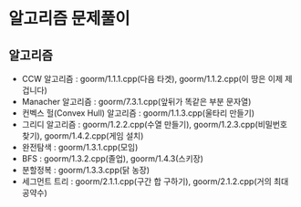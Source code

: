 # 알고리즘 문제풀이

## 알고리즘

  - CCW 알고리즘 : goorm/1.1.1.cpp(다음 타겟), goorm/1.1.2.cpp(이 땅은 이제 제 겁니다)
  - Manacher 알고리즘 : goorm/7.3.1.cpp(앞뒤가 똑같은 부분 문자열)
  - 컨벡스 헐(Convex Hull) 알고리즘 : goorm/1.1.3.cpp(울타리 만들기)
  - 그리디 알고리즘 : goorm/1.2.2.cpp(수열 만들기), goorm/1.2.3.cpp(비밀번호 찾기), goorm/1.4.2.cpp(게임 설치)
  - 완전탐색 : goorm/1.3.1.cpp(모임)
  - BFS : goorm/1.3.2.cpp(졸업), goorm/1.4.3(스키장)
  - 분할정복 : goorm/1.3.3.cpp(닭 농장)
  - 세그먼트 트리 : goorm/2.1.1.cpp(구간 합 구하기), goorm/2.1.2.cpp(거의 최대 공약수)